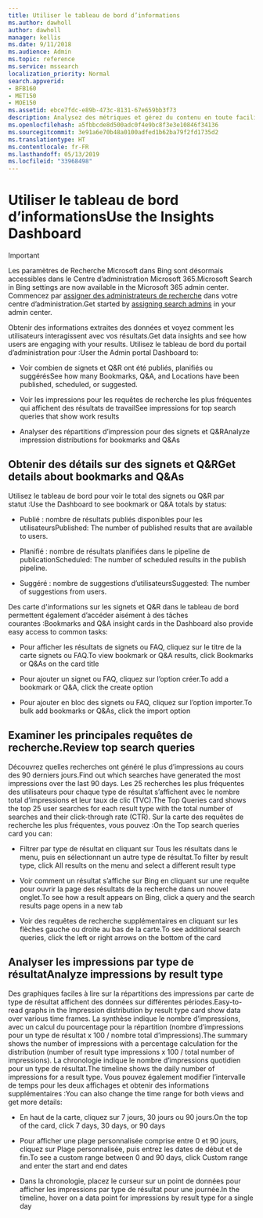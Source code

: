 ```yaml
---
title: Utiliser le tableau de bord d’informations
ms.author: dawholl
author: dawholl
manager: kellis
ms.date: 9/11/2018
ms.audience: Admin
ms.topic: reference
ms.service: mssearch
localization_priority: Normal
search.appverid:
- BFB160
- MET150
- MOE150
ms.assetid: ebce7fdc-e89b-473c-8131-67e659bb3f73
description: Analysez des métriques et gérez du contenu en toute facilité à partir du tableau de bord disponible dans le portail d’administration de Recherche Microsoft
ms.openlocfilehash: a5fbbcde8d500adc0f4e9bc8f3e3e10846f34136
ms.sourcegitcommit: 3e91a6e70b48a0100adfed1b62ba79f2fd1735d2
ms.translationtype: HT
ms.contentlocale: fr-FR
ms.lasthandoff: 05/13/2019
ms.locfileid: "33968498"
---
```

# <a name="use-the-insights-dashboard"></a><span data-ttu-id="65839-103">Utiliser le tableau de bord d’informations</span><span class="sxs-lookup"><span data-stu-id="65839-103">Use the Insights Dashboard</span></span>

> [!IMPORTANT]
> <span data-ttu-id="65839-104">Les paramètres de Recherche Microsoft dans Bing sont désormais accessibles dans le Centre d’administration Microsoft 365.</span><span class="sxs-lookup"><span data-stu-id="65839-104">Microsoft Search in Bing settings are now available in the Microsoft 365 admin center.</span></span> <span data-ttu-id="65839-105">Commencez par [assigner des administrateurs de recherche](https://docs.microsoft.com/fr-FR/microsoftsearch/setup-microsoft-search#step-2-assign-search-admin-and-search-editor) dans votre centre d’administration.</span><span class="sxs-lookup"><span data-stu-id="65839-105">Get started by [assigning search admins](https://docs.microsoft.com/en-us/microsoftsearch/setup-microsoft-search#step-2-assign-search-admin-and-search-editor) in your admin center.</span></span>
    
<span data-ttu-id="65839-106">Obtenir des informations extraites des données et voyez comment les utilisateurs interagissent avec vos résultats.</span><span class="sxs-lookup"><span data-stu-id="65839-106">Get data insights and see how users are engaging with your results.</span></span> <span data-ttu-id="65839-107">Utilisez le tableau de bord du portail d’administration pour :</span><span class="sxs-lookup"><span data-stu-id="65839-107">User the Admin portal Dashboard to:</span></span>
  
- <span data-ttu-id="65839-108">Voir combien de signets et Q&R ont été publiés, planifiés ou suggérés</span><span class="sxs-lookup"><span data-stu-id="65839-108">See how many Bookmarks, Q&A, and Locations have been published, scheduled, or suggested.</span></span>
    
- <span data-ttu-id="65839-109">Voir les impressions pour les requêtes de recherche les plus fréquentes qui affichent des résultats de travail</span><span class="sxs-lookup"><span data-stu-id="65839-109">See impressions for top search queries that show work results</span></span>
    
- <span data-ttu-id="65839-110">Analyser des répartitions d’impression pour des signets et Q&R</span><span class="sxs-lookup"><span data-stu-id="65839-110">Analyze impression distributions for bookmarks and Q&As</span></span>
    
## <a name="get-details-about-bookmarks-and-qas"></a><span data-ttu-id="65839-111">Obtenir des détails sur des signets et Q&R</span><span class="sxs-lookup"><span data-stu-id="65839-111">Get details about bookmarks and Q&As</span></span>

<span data-ttu-id="65839-112">Utilisez le tableau de bord pour voir le total des signets ou Q&R par statut :</span><span class="sxs-lookup"><span data-stu-id="65839-112">Use the Dashboard to see bookmark or Q&A totals by status:</span></span>
  
- <span data-ttu-id="65839-113">Publié : nombre de résultats publiés disponibles pour les utilisateurs</span><span class="sxs-lookup"><span data-stu-id="65839-113">Published: The number of published results that are available to users.</span></span>
    
- <span data-ttu-id="65839-114">Planifié : nombre de résultats planifiées dans le pipeline de publication</span><span class="sxs-lookup"><span data-stu-id="65839-114">Scheduled: The number of scheduled results in the publish pipeline.</span></span>
    
- <span data-ttu-id="65839-115">Suggéré : nombre de suggestions d’utilisateurs</span><span class="sxs-lookup"><span data-stu-id="65839-115">Suggested: The number of suggestions from users.</span></span>
    
<span data-ttu-id="65839-116">Des carte d'informations sur les signets et Q&R dans le tableau de bord permettent également d’accéder aisément à des tâches courantes :</span><span class="sxs-lookup"><span data-stu-id="65839-116">Bookmarks and Q&A insight cards in the Dashboard also provide easy access to common tasks:</span></span>
  
- <span data-ttu-id="65839-117">Pour afficher les résultats de signets ou FAQ, cliquez sur le titre de la carte signets ou FAQ.</span><span class="sxs-lookup"><span data-stu-id="65839-117">To view bookmark or Q&A results, click Bookmarks or Q&As on the card title</span></span>
    
- <span data-ttu-id="65839-118">Pour ajouter un signet ou FAQ, cliquez sur l’option créer.</span><span class="sxs-lookup"><span data-stu-id="65839-118">To add a bookmark or Q&A, click the create option</span></span>
    
- <span data-ttu-id="65839-119">Pour ajouter en bloc des signets ou FAQ, cliquez sur l’option importer.</span><span class="sxs-lookup"><span data-stu-id="65839-119">To bulk add bookmarks or Q&As, click the import option</span></span>
    
## <a name="review-top-search-queries"></a><span data-ttu-id="65839-120">Examiner les principales requêtes de recherche.</span><span class="sxs-lookup"><span data-stu-id="65839-120">Review top search queries</span></span>

<span data-ttu-id="65839-121">Découvrez quelles recherches ont généré le plus d’impressions au cours des 90 derniers jours.</span><span class="sxs-lookup"><span data-stu-id="65839-121">Find out which searches have generated the most impressions over the last 90 days.</span></span> <span data-ttu-id="65839-122">Les 25 recherches les plus fréquentes des utilisateurs pour chaque type de résultat s’affichent avec le nombre total d’impressions et leur taux de clic (TVC).</span><span class="sxs-lookup"><span data-stu-id="65839-122">The Top Queries card shows the top 25 user searches for each result type with the total number of searches and their click-through rate (CTR).</span></span> <span data-ttu-id="65839-123">Sur la carte des requêtes de recherche les plus fréquentes, vous pouvez :</span><span class="sxs-lookup"><span data-stu-id="65839-123">On the Top search queries card you can:</span></span>
  
- <span data-ttu-id="65839-124">Filtrer par type de résultat en cliquant sur Tous les résultats dans le menu, puis en sélectionnant un autre type de résultat.</span><span class="sxs-lookup"><span data-stu-id="65839-124">To filter by result type, click All results on the menu and select a different result type</span></span>
    
- <span data-ttu-id="65839-125">Voir comment un résultat s’affiche sur Bing en cliquant sur une requête pour ouvrir la page des résultats de la recherche dans un nouvel onglet.</span><span class="sxs-lookup"><span data-stu-id="65839-125">To see how a result appears on Bing, click a query and the search results page opens in a new tab</span></span>
    
- <span data-ttu-id="65839-126">Voir des requêtes de recherche supplémentaires en cliquant sur les flèches gauche ou droite au bas de la carte.</span><span class="sxs-lookup"><span data-stu-id="65839-126">To see additional search queries, click the left or right arrows on the bottom of the card</span></span>
    
## <a name="analyze-impressions-by-result-type"></a><span data-ttu-id="65839-127">Analyser les impressions par type de résultat</span><span class="sxs-lookup"><span data-stu-id="65839-127">Analyze impressions by result type</span></span>

<span data-ttu-id="65839-128">Des graphiques faciles à lire sur la répartitions des impressions par carte de type de résultat affichent des données sur différentes périodes.</span><span class="sxs-lookup"><span data-stu-id="65839-128">Easy-to-read graphs in the Impression distribution by result type card show data over various time frames.</span></span> <span data-ttu-id="65839-129">La synthèse indique le nombre d’impressions, avec un calcul du pourcentage pour la répartition (nombre d’impressions pour un type de résultat x 100 / nombre total d’impressions).</span><span class="sxs-lookup"><span data-stu-id="65839-129">The summary shows the number of impressions with a percentage calculation for the distribution (number of result type impressions x 100 / total number of impressions).</span></span> <span data-ttu-id="65839-130">La chronologie indique le nombre d’impressions quotidien pour un type de résultat.</span><span class="sxs-lookup"><span data-stu-id="65839-130">The timeline shows the daily number of impressions for a result type.</span></span> <span data-ttu-id="65839-131">Vous pouvez également modifier l’intervalle de temps pour les deux affichages et obtenir des informations supplémentaires :</span><span class="sxs-lookup"><span data-stu-id="65839-131">You can also change the time range for both views and get more details:</span></span>
  
- <span data-ttu-id="65839-132">En haut de la carte, cliquez sur 7 jours, 30 jours ou 90 jours.</span><span class="sxs-lookup"><span data-stu-id="65839-132">On the top of the card, click 7 days, 30 days, or 90 days</span></span>
    
- <span data-ttu-id="65839-133">Pour afficher une plage personnalisée comprise entre 0 et 90 jours, cliquez sur Plage personnalisée, puis entrez les dates de début et de fin.</span><span class="sxs-lookup"><span data-stu-id="65839-133">To see a custom range between 0 and 90 days, click Custom range and enter the start and end dates</span></span>
    
- <span data-ttu-id="65839-134">Dans la chronologie, placez le curseur sur un point de données pour afficher les impressions par type de résultat pour une journée.</span><span class="sxs-lookup"><span data-stu-id="65839-134">In the timeline, hover on a data point for impressions by result type for a single day</span></span>

  

